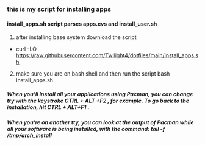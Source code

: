 ### this is my script for installing apps

#### install_apps.sh script parses apps.cvs and install_user.sh

1. after installing base system download the script
- curl -LO https://raw.githubusercontent.com/Twilight4/dotfiles/main/install_apps.sh

2. make sure you are on bash shell and then run the script
bash install_apps.sh

##### When you’ll install all your applications using Pacman, you can change tty with the keystroke CTRL + ALT +F2 , for example. To go back to the installation, hit CTRL + ALT+F1 .
##### When you’re on another tty, you can look at the output of Pacman while all your software is being installed, with the command: tail -f /tmp/arch_install
